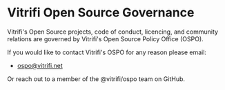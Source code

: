 # Vitrifi Open Source Governance

Vitrifi's Open Source projects, code of conduct, licencing, and community relations are governed by Vitrifi's Open Source Policy Office (OSPO).

If you would like to contact Vitrifi's OSPO for any reason please email:
- [ospo@vitrifi.net](mailto:ospo@vitrifi.net)

Or reach out to a member of the @vitrifi/ospo team on GitHub.